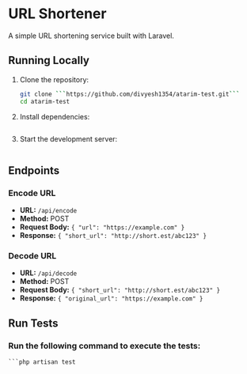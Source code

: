 # URL Shortener

A simple URL shortening service built with Laravel.

## Running Locally
1. Clone the repository:
   ```bash
   git clone ```https://github.com/divyesh1354/atarim-test.git```
   cd atarim-test

2. Install dependencies:
    ```composer install

2. Start the development server:
    ```php artisan serve

## Endpoints

### Encode URL
- **URL:** `/api/encode`
- **Method:** POST
- **Request Body:** `{ "url": "https://example.com" }`
- **Response:** `{ "short_url": "http://short.est/abc123" }`

### Decode URL
- **URL:** `/api/decode`
- **Method:** POST
- **Request Body:** `{ "short_url": "http://short.est/abc123" }`
- **Response:** `{ "original_url": "https://example.com" }`


## Run Tests

### Run the following command to execute the tests:
    ```php artisan test


